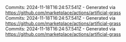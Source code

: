 Commits: 2024-11-18T16:24:57.541Z - Generated via https://github.com/marketplace/actions/artificial-grass
<br>
Commits: 2024-11-18T16:24:57.541Z - Generated via https://github.com/marketplace/actions/artificial-grass
<br>
Commits: 2024-11-18T16:24:57.541Z - Generated via https://github.com/marketplace/actions/artificial-grass
<br>
